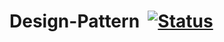 # Design-Pattern  [![Status](https://52.187.3.12:8443/job/Test%20Project/badge/icon?raw=true)](https://52.187.3.12:8443/job/Test%20Project/lastBuild/console)
